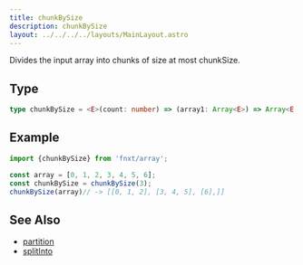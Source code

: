 ```yaml
---
title: chunkBySize
description: chunkBySize
layout: ../../../../layouts/MainLayout.astro
---
```


Divides the input array into chunks of size at most chunkSize.

## Type

```ts
type chunkBySize = <E>(count: number) => (array1: Array<E>) => Array<E[]>
```

## Example

```ts
import {chunkBySize} from 'fnxt/array';

const array = [0, 1, 2, 3, 4, 5, 6];
const chunkBySize = chunkBySize(3);
chunkBySize(array)// -> [[0, 1, 2], [3, 4, 5], [6],]]
```

## See Also

- [partition](./partition)
- [splitInto](./splitInto)
